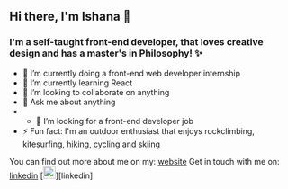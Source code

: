 ## Hi there, I'm Ishana 👋

### I'm a self-taught front-end developer, that loves creative design and has a master's in Philosophy! ✨


- 🔭 I’m currently doing a front-end web developer internship
- 🌱 I’m currently learning React
- 👯 I’m looking to collaborate on anything
- :speech_balloon: Ask me about anything
- - 🤔 I’m looking for a front-end developer job 
- ⚡ Fun fact: I'm an outdoor enthusiast that enjoys rockclimbing, kitesurfing, hiking, cycling and skiing


You can find out more about me on my: [website](https://ishanax.github.io/ishanacv.github.io/) 
Get in touch with me on: [linkedin](https://www.linkedin.com/in/ishana-koopman-a63683b9/)
[<img alt="Ishana | LinkedIn" width="22px" src="https://cdn.jsdelivr.net/npm/simple-icons@v3/icons/linkedin.svg" />][linkedin]

